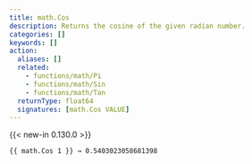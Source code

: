 ```yaml
---
title: math.Cos
description: Returns the cosine of the given radian number.
categories: []
keywords: []
action:
  aliases: []
  related:
    - functions/math/Pi
    - functions/math/Sin
    - functions/math/Tan
  returnType: float64
  signatures: [math.Cos VALUE]
---
```


{{< new-in 0.130.0 >}}

```go-html-template
{{ math.Cos 1 }} → 0.5403023058681398
```
